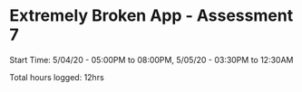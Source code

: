 # Extremely Broken App - Assessment 7

Start Time: 5/04/20 - 05:00PM to 08:00PM, 
            5/05/20 - 03:30PM to 12:30AM

Total hours logged: 12hrs